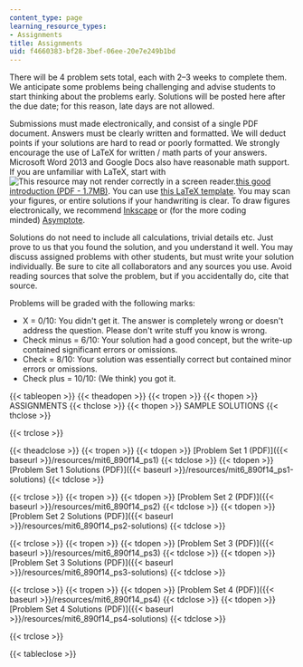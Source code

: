 ```yaml
---
content_type: page
learning_resource_types:
- Assignments
title: Assignments
uid: f4660383-bf28-3bef-06ee-20e7e249b1bd
---
```


There will be 4 problem sets total, each with 2–3 weeks to complete them. We anticipate some problems being challenging and advise students to start thinking about the problems early. Solutions will be posted here after the due date; for this reason, late days are not allowed.

Submissions must made electronically, and consist of a single PDF document. Answers must be clearly written and formatted. We will deduct points if your solutions are hard to read or poorly formatted. We strongly encourage the use of LaTeX for written / math parts of your answers. Microsoft Word 2013 and Google Docs also have reasonable math support. If you are unfamiliar with LaTeX, start with ![This resource may not render correctly in a screen reader.](/images/inacessible.gif)[this good introduction (PDF - 1.7MB)](http://www.ctan.org/tex-archive/info/lshort/english/lshort.pdf). You can use [this LaTeX template](http://courses.csail.mit.edu/6.890/fall14/psets/hw-template.tex). You may scan your figures, or entire solutions if your handwriting is clear. To draw figures electronically, we recommend [Inkscape](http://inkscape.org/en/) or (for the more coding minded) [Asymptote](http://asymptote.sourceforge.net/).

Solutions do not need to include all calculations, trivial details etc. Just prove to us that you found the solution, and you understand it well. You may discuss assigned problems with other students, but must write your solution individually. Be sure to cite all collaborators and any sources you use. Avoid reading sources that solve the problem, but if you accidentally do, cite that source.

Problems will be graded with the following marks:

*   X = 0/10: You didn't get it. The answer is completely wrong or doesn't address the question. Please don't write stuff you know is wrong.
*   Check minus = 6/10: Your solution had a good concept, but the write-up contained significant errors or omissions.
*   Check = 8/10: Your solution was essentially correct but contained minor errors or omissions.
*   Check plus = 10/10: (We think) you got it.

{{< tableopen >}}
{{< theadopen >}}
{{< tropen >}}
{{< thopen >}}
ASSIGNMENTS
{{< thclose >}}
{{< thopen >}}
SAMPLE SOLUTIONS
{{< thclose >}}

{{< trclose >}}

{{< theadclose >}}
{{< tropen >}}
{{< tdopen >}}
[Problem Set 1 (PDF)]({{< baseurl >}}/resources/mit6_890f14_ps1)
{{< tdclose >}}
{{< tdopen >}}
[Problem Set 1 Solutions (PDF)]({{< baseurl >}}/resources/mit6_890f14_ps1-solutions)
{{< tdclose >}}

{{< trclose >}}
{{< tropen >}}
{{< tdopen >}}
[Problem Set 2 (PDF)]({{< baseurl >}}/resources/mit6_890f14_ps2)
{{< tdclose >}}
{{< tdopen >}}
[Problem Set 2 Solutions (PDF)]({{< baseurl >}}/resources/mit6_890f14_ps2-solutions)
{{< tdclose >}}

{{< trclose >}}
{{< tropen >}}
{{< tdopen >}}
[Problem Set 3 (PDF)]({{< baseurl >}}/resources/mit6_890f14_ps3)
{{< tdclose >}}
{{< tdopen >}}
[Problem Set 3 Solutions (PDF)]({{< baseurl >}}/resources/mit6_890f14_ps3-solutions)
{{< tdclose >}}

{{< trclose >}}
{{< tropen >}}
{{< tdopen >}}
[Problem Set 4 (PDF)]({{< baseurl >}}/resources/mit6_890f14_ps4)
{{< tdclose >}}
{{< tdopen >}}
[Problem Set 4 Solutions (PDF)]({{< baseurl >}}/resources/mit6_890f14_ps4-solutions)
{{< tdclose >}}

{{< trclose >}}

{{< tableclose >}}